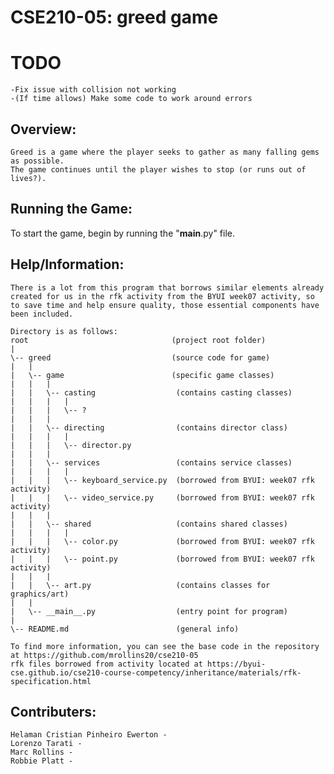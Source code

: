 # CSE210-05: greed game

# TODO 
    -Fix issue with collision not working
    -(If time allows) Make some code to work around errors

## Overview: 
    Greed is a game where the player seeks to gather as many falling gems as possible. 
    The game continues until the player wishes to stop (or runs out of lives?).

## Running the Game:
To start the game, begin by running the "__main__.py" file. 

## Help/Information:
    There is a lot from this program that borrows similar elements already created for us in the rfk activity from the BYUI week07 activity, so to save time and help ensure quality, those essential components have been included.

    Directory is as follows:
    root                                (project root folder)
    |
    \-- greed                           (source code for game)
    |   |
    |   \-- game                        (specific game classes)
    |   |   |
    |   |   \-- casting                  (contains casting classes)
    |   |   |   |
    |   |   |   \-- ?
    |   |   |
    |   |   \-- directing                (contains director class)
    |   |   |   |
    |   |   |   \-- director.py
    |   |   |
    |   |   \-- services                 (contains service classes)
    |   |   |   |
    |   |   |   \-- keyboard_service.py  (borrowed from BYUI: week07 rfk activity)
    |   |   |   \-- video_service.py     (borrowed from BYUI: week07 rfk activity)
    |   |   |
    |   |   \-- shared                   (contains shared classes)
    |   |   |   |
    |   |   |   \-- color.py             (borrowed from BYUI: week07 rfk activity)
    |   |   |   \-- point.py             (borrowed from BYUI: week07 rfk activity)
    |   |   |
    |   |   \-- art.py                   (contains classes for graphics/art)
    |   |
    |   \-- __main__.py                  (entry point for program)
    |
    \-- README.md                        (general info)

    To find more information, you can see the base code in the repository at https://github.com/mrollins20/cse210-05
    rfk files borrowed from activity located at https://byui-cse.github.io/cse210-course-competency/inheritance/materials/rfk-specification.html

## Contributers:
    Helaman Cristian Pinheiro Ewerton - 
    Lorenzo Tarati - 
    Marc Rollins - 
    Robbie Platt - 
